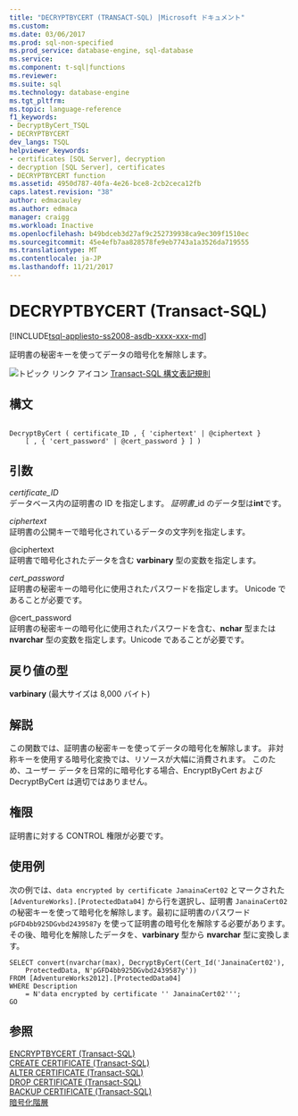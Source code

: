 ```yaml
---
title: "DECRYPTBYCERT (TRANSACT-SQL) |Microsoft ドキュメント"
ms.custom: 
ms.date: 03/06/2017
ms.prod: sql-non-specified
ms.prod_service: database-engine, sql-database
ms.service: 
ms.component: t-sql|functions
ms.reviewer: 
ms.suite: sql
ms.technology: database-engine
ms.tgt_pltfrm: 
ms.topic: language-reference
f1_keywords:
- DecryptByCert_TSQL
- DECRYPTBYCERT
dev_langs: TSQL
helpviewer_keywords:
- certificates [SQL Server], decryption
- decryption [SQL Server], certificates
- DECRYPTBYCERT function
ms.assetid: 4950d787-40fa-4e26-bce8-2cb2ceca12fb
caps.latest.revision: "38"
author: edmacauley
ms.author: edmaca
manager: craigg
ms.workload: Inactive
ms.openlocfilehash: b49bdceb3d27af9c252739938ca9ec309f1510ec
ms.sourcegitcommit: 45e4efb7aa828578fe9eb7743a1a3526da719555
ms.translationtype: MT
ms.contentlocale: ja-JP
ms.lasthandoff: 11/21/2017
---
```

# <a name="decryptbycert-transact-sql"></a>DECRYPTBYCERT (Transact-SQL)
[!INCLUDE[tsql-appliesto-ss2008-asdb-xxxx-xxx-md](../../includes/tsql-appliesto-ss2008-asdb-xxxx-xxx-md.md)]

  証明書の秘密キーを使ってデータの暗号化を解除します。  
  
 ![トピック リンク アイコン](../../database-engine/configure-windows/media/topic-link.gif "トピック リンク アイコン") [Transact-SQL 構文表記規則](../../t-sql/language-elements/transact-sql-syntax-conventions-transact-sql.md)  
  
## <a name="syntax"></a>構文  
  
```  
  
DecryptByCert ( certificate_ID , { 'ciphertext' | @ciphertext }   
    [ , { 'cert_password' | @cert_password } ] )  
```  
  
## <a name="arguments"></a>引数  
 *certificate_ID*  
 データベース内の証明書の ID を指定します。 *証明書*_id のデータ型は**int**です。  
  
 *ciphertext*  
 証明書の公開キーで暗号化されているデータの文字列を指定します。  
  
 @ciphertext  
 証明書で暗号化されたデータを含む **varbinary** 型の変数を指定します。  
  
 *cert_password*  
 証明書の秘密キーの暗号化に使用されたパスワードを指定します。 Unicode であることが必要です。  
  
 @cert_password  
 証明書の秘密キーの暗号化に使用されたパスワードを含む、**nchar** 型または **nvarchar** 型の変数を指定します。Unicode であることが必要です。  
  
## <a name="return-types"></a>戻り値の型  
 **varbinary** (最大サイズは 8,000 バイト)  
  
## <a name="remarks"></a>解説  
 この関数では、証明書の秘密キーを使ってデータの暗号化を解除します。 非対称キーを使用する暗号化変換では、リソースが大幅に消費されます。 このため、ユーザー データを日常的に暗号化する場合、EncryptByCert および DecryptByCert は適切ではありません。  
  
## <a name="permissions"></a>権限  
 証明書に対する CONTROL 権限が必要です。  
  
## <a name="examples"></a>使用例  
 次の例では、`data encrypted by certificate JanainaCert02` とマークされた `[AdventureWorks].[ProtectedData04]` から行を選択し、証明書 `JanainaCert02` の秘密キーを使って暗号化を解除します。最初に証明書のパスワード `pGFD4bb925DGvbd2439587y` を使って証明書の暗号化を解除する必要があります。その後、暗号化を解除したデータを、**varbinary** 型から **nvarchar** 型に変換します。  
  
```  
SELECT convert(nvarchar(max), DecryptByCert(Cert_Id('JanainaCert02'),  
    ProtectedData, N'pGFD4bb925DGvbd2439587y'))  
FROM [AdventureWorks2012].[ProtectedData04]   
WHERE Description   
    = N'data encrypted by certificate '' JanainaCert02''';  
GO  
```  
  
## <a name="see-also"></a>参照  
 [ENCRYPTBYCERT &#40;Transact-SQL&#41;](../../t-sql/functions/encryptbycert-transact-sql.md)   
 [CREATE CERTIFICATE &#40;Transact-SQL&#41;](../../t-sql/statements/create-certificate-transact-sql.md)   
 [ALTER CERTIFICATE &#40;Transact-SQL&#41;](../../t-sql/statements/alter-certificate-transact-sql.md)   
 [DROP CERTIFICATE &#40;Transact-SQL&#41;](../../t-sql/statements/drop-certificate-transact-sql.md)   
 [BACKUP CERTIFICATE &#40;Transact-SQL&#41;](../../t-sql/statements/backup-certificate-transact-sql.md)   
 [暗号化階層](../../relational-databases/security/encryption/encryption-hierarchy.md)  
  
  
